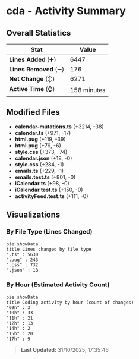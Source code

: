 # cda - Activity Summary 

## Overall Statistics

| Stat                   | Value                                                             |
| ---------------------- | ----------------------------------------------------------------- |
| **Lines Added** (➕)   | 6447                                          |
| **Lines Removed** (➖) | 176                                        |
| **Net Change** (↕)    | 6271                |
| **Active Time** (⌚)   | 158 minutes |


## Modified Files
- **calendar-mutations.ts** (+3214, -38)
- **calendar.ts** (+971, -17)
- **html.pug** (+119, -39)
- **html.pug** (+79, -6)
- **style.css** (+373, -74)
- **calendar.json** (+18, -0)
- **style.css** (+284, -1)
- **emails.ts** (+229, -1)
- **emails.test.ts** (+801, -0)
- **iCalendar.ts** (+98, -0)
- **iCalendar.test.ts** (+150, -0)
- **activityFeed.test.ts** (+111, -0)

## Visualizations

### By File Type (Lines Changed)

```mermaid
pie showData
title Lines changed by file type
".ts" : 5630
".pug" : 243
".css" : 732
".json" : 18
```

### By Hour (Estimated Activity Count)

```mermaid
pie showData
title Coding activity by hour (count of changes)
"09h" : 3
"10h" : 33
"11h" : 21
"12h" : 13
"14h" : 2
"15h" : 20
"17h" : 9
```


> **Last Updated:** 31/10/2025, 17:35:46